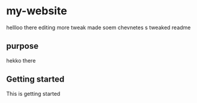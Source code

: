 # my-website
hellloo there 
editing 
more tweak
made soem chevnetes s
tweaked readme 
## purpose 
hekko there


## Getting started

This is getting started 
